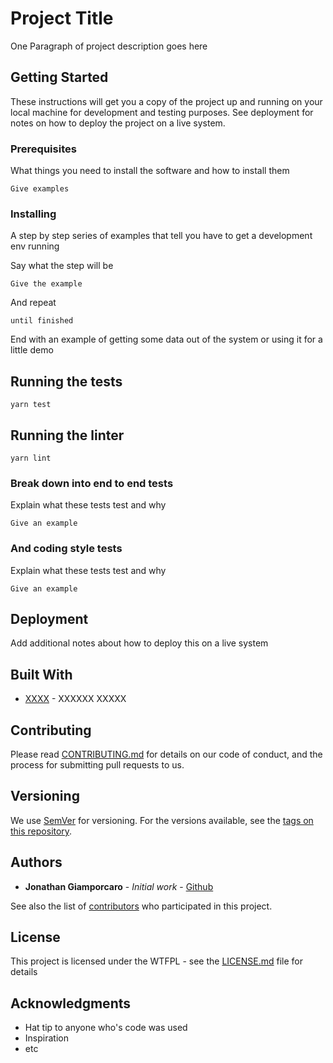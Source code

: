 # Project Title

One Paragraph of project description goes here

## Getting Started

These instructions will get you a copy of the project up and running on your local machine for development and testing purposes. See deployment for notes on how to deploy the project on a live system.

### Prerequisites

What things you need to install the software and how to install them

```
Give examples
```

### Installing

A step by step series of examples that tell you have to get a development env running

Say what the step will be

```
Give the example
```

And repeat

```
until finished
```

End with an example of getting some data out of the system or using it for a little demo

## Running the tests

```
yarn test
```

## Running the linter

```
yarn lint
```

### Break down into end to end tests

Explain what these tests test and why

```
Give an example
```

### And coding style tests

Explain what these tests test and why

```
Give an example
```

## Deployment

Add additional notes about how to deploy this on a live system

## Built With

* [XXXX](http://www.google.com) - XXXXXX XXXXX

## Contributing

Please read [CONTRIBUTING.md](https://gist.github.com/jonathangiamp/64db04e6b25cbd2268dd57eef918a1d5) for details on our code of conduct, and the process for submitting pull requests to us.

## Versioning

We use [SemVer](http://semver.org/) for versioning. For the versions available, see the [tags on this repository](https://github.com/your/project/tags). 

## Authors

* **Jonathan Giamporcaro** - *Initial work* - [Github](https://github.com/jonathangiamp)

See also the list of [contributors](https://github.com/jonathangiamp/npm_bootstrap/contributors) who participated in this project.

## License

This project is licensed under the WTFPL - see the [LICENSE.md](LICENSE.md) file for details

## Acknowledgments

* Hat tip to anyone who's code was used
* Inspiration
* etc
